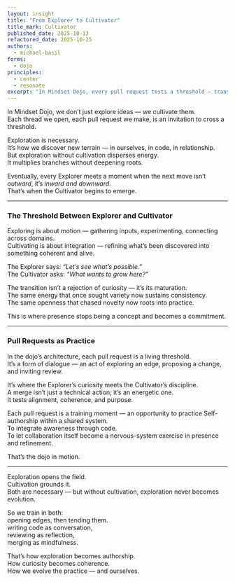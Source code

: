 ```yaml
---
layout: insight
title: "From Explorer to Cultivator"
title_mark: Cultivator
published_date: 2025-10-13
refactored_date: 2025-10-25
authors: 
  - michael-basil
forms:
  - dojo
principles:
  - center
  - resonate
excerpt: "In Mindset Dojo, every pull request tests a threshold — transforming exploration into cultivation, and curiosity into coherence."
---
```


In Mindset Dojo, we don’t just explore ideas — we cultivate them.  
Each thread we open, each pull request we make, is an invitation to cross a threshold.  

Exploration is necessary.  
It’s how we discover new terrain — in ourselves, in code, in relationship.  
But exploration without cultivation disperses energy.  
It multiplies branches without deepening roots.  

Eventually, every Explorer meets a moment when the next move isn’t *outward*, it’s *inward and downward.*  
That’s when the Cultivator begins to emerge.  

---

### The Threshold Between Explorer and Cultivator

Exploring is about motion — gathering inputs, experimenting, connecting across domains.  
Cultivating is about integration — refining what’s been discovered into something coherent and alive.  

The Explorer says: *“Let’s see what’s possible.”*  
The Cultivator asks: *“What wants to grow here?”*  

The transition isn’t a rejection of curiosity — it’s its maturation.  
The same energy that once sought variety now sustains consistency.  
The same openness that chased novelty now roots into practice.  

This is where presence stops being a concept and becomes a commitment.  

---

### Pull Requests as Practice

In the dojo’s architecture, each pull request is a living threshold.  
It’s a form of dialogue — an act of exploring an edge, proposing a change, and inviting review.  

It’s where the Explorer’s curiosity meets the Cultivator’s discipline.  
A merge isn’t just a technical action; it’s an energetic one.  
It tests alignment, coherence, and purpose.  

Each pull request is a training moment — an opportunity to practice Self-authorship within a shared system.  
To integrate awareness through code.  
To let collaboration itself become a nervous-system exercise in presence and refinement.  

That’s the dojo in motion.  

---

Exploration opens the field.  
Cultivation grounds it.  
Both are necessary — but without cultivation, exploration never becomes evolution.  

So we train in both:  
opening edges, then tending them.  
writing code as conversation,  
reviewing as reflection,  
merging as mindfulness.  

That’s how exploration becomes authorship.  
How curiosity becomes coherence.  
How we evolve the practice — and ourselves.  
